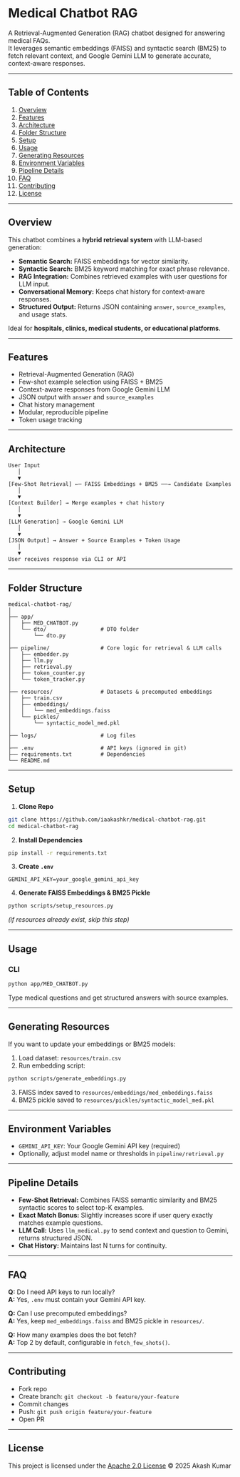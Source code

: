 # Medical Chatbot RAG

A Retrieval-Augmented Generation (RAG) chatbot designed for answering medical FAQs.  
It leverages semantic embeddings (FAISS) and syntactic search (BM25) to fetch relevant context, and Google Gemini LLM to generate accurate, context-aware responses.

---

## Table of Contents
1. [Overview](#overview)
2. [Features](#features)
3. [Architecture](#architecture)
4. [Folder Structure](#folder-structure)
5. [Setup](#setup)
6. [Usage](#usage)
7. [Generating Resources](#generating-resources)
8. [Environment Variables](#environment-variables)
9. [Pipeline Details](#pipeline-details)
10. [FAQ](#faq)
11. [Contributing](#contributing)
12. [License](#license)

---

## Overview
This chatbot combines a **hybrid retrieval system** with LLM-based generation:

- **Semantic Search:** FAISS embeddings for vector similarity.
- **Syntactic Search:** BM25 keyword matching for exact phrase relevance.
- **RAG Integration:** Combines retrieved examples with user questions for LLM input.
- **Conversational Memory:** Keeps chat history for context-aware responses.
- **Structured Output:** Returns JSON containing `answer`, `source_examples`, and usage stats.

Ideal for **hospitals, clinics, medical students, or educational platforms**.

---

## Features
- Retrieval-Augmented Generation (RAG)
- Few-shot example selection using FAISS + BM25
- Context-aware responses from Google Gemini LLM
- JSON output with `answer` and `source_examples`
- Chat history management
- Modular, reproducible pipeline
- Token usage tracking

---

## Architecture
```
User Input
   │
   ▼
[Few-Shot Retrieval] ←─ FAISS Embeddings + BM25 ──→ Candidate Examples
   │
   ▼
[Context Builder] → Merge examples + chat history
   │
   ▼
[LLM Generation] → Google Gemini LLM
   │
   ▼
[JSON Output] → Answer + Source Examples + Token Usage
   │
   ▼
User receives response via CLI or API
```

---

## Folder Structure

```
medical-chatbot-rag/
│
├── app/                     
│   ├── MED_CHATBOT.py
│   └── dto/                 # DTO folder
│       └── dto.py
│
├── pipeline/                # Core logic for retrieval & LLM calls
│   ├── embedder.py
│   ├── llm.py
│   ├── retrieval.py
│   ├── token_counter.py
│   └── token_tracker.py
│
├── resources/               # Datasets & precomputed embeddings
│   ├── train.csv
│   ├── embeddings/
│   │   └── med_embeddings.faiss
│   └── pickles/
│       └── syntactic_model_med.pkl
│
├── logs/                    # Log files
│
├── .env                     # API keys (ignored in git)
├── requirements.txt         # Dependencies
└── README.md
```

---

## Setup

1. **Clone Repo**
```bash
git clone https://github.com/iaakashkr/medical-chatbot-rag.git
cd medical-chatbot-rag
```

2. **Install Dependencies**
```bash
pip install -r requirements.txt
```

3. **Create `.env`**
```text
GEMINI_API_KEY=your_google_gemini_api_key
```

4. **Generate FAISS Embeddings & BM25 Pickle**
```bash
python scripts/setup_resources.py
```
*(if resources already exist, skip this step)*

---

## Usage

### CLI
```bash
python app/MED_CHATBOT.py
```

Type medical questions and get structured answers with source examples.

---

## Generating Resources
If you want to update your embeddings or BM25 models:

1. Load dataset: `resources/train.csv`
2. Run embedding script:
```bash
python scripts/generate_embeddings.py
```
3. FAISS index saved to `resources/embeddings/med_embeddings.faiss`
4. BM25 pickle saved to `resources/pickles/syntactic_model_med.pkl`

---

## Environment Variables
- `GEMINI_API_KEY`: Your Google Gemini API key (required)
- Optionally, adjust model name or thresholds in `pipeline/retrieval.py`

---

## Pipeline Details
- **Few-Shot Retrieval:** Combines FAISS semantic similarity and BM25 syntactic scores to select top-K examples.
- **Exact Match Bonus:** Slightly increases score if user query exactly matches example questions.
- **LLM Call:** Uses `llm_medical.py` to send context and question to Gemini, returns structured JSON.
- **Chat History:** Maintains last N turns for continuity.

---

## FAQ

**Q:** Do I need API keys to run locally?  
**A:** Yes, `.env` must contain your Gemini API key.

**Q:** Can I use precomputed embeddings?  
**A:** Yes, keep `med_embeddings.faiss` and BM25 pickle in `resources/`.

**Q:** How many examples does the bot fetch?  
**A:** Top 2 by default, configurable in `fetch_few_shots()`.

---

## Contributing
- Fork repo
- Create branch: `git checkout -b feature/your-feature`
- Commit changes
- Push: `git push origin feature/your-feature`
- Open PR

---

## License
This project is licensed under the [Apache 2.0 License](https://github.com/iaakashkr/medical-chatbot-rag/blob/main/LICENSE) © 2025 Akash Kumar
